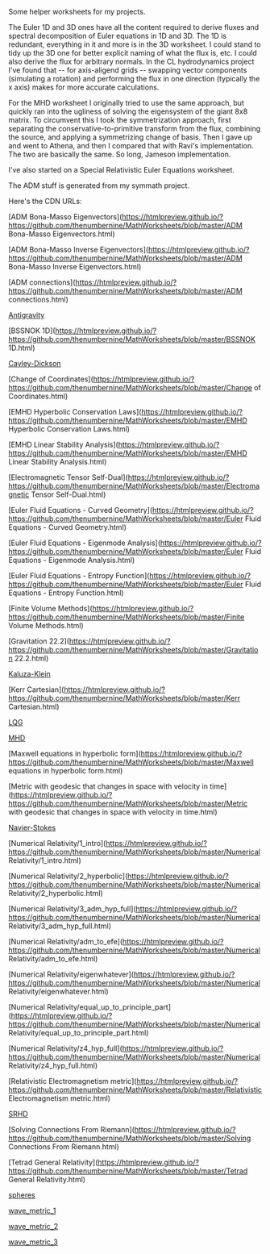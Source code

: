 Some helper worksheets for my projects.

The Euler 1D and 3D ones have all the content required to derive fluxes and spectral decomposition of Euler equations in 1D and 3D.
The 1D is redundant, everything in it and more is in the 3D worksheet.
I could stand to tidy up the 3D one for better explicit naming of what the flux is, etc. 
I could also derive the flux for arbitrary normals.
In the CL hydrodynamics project I've found that -- for axis-aligend grids -- swapping vector components (simulating a rotation) and performing the flux in one direction (typically the x axis) makes for more accurate calculations.

For the MHD worksheet I originally tried to use the same approach, but quickly ran into the ugliness of solving the eigensystem of the giant 8x8 matrix.
To circumvent this I took the symmetrization approach, first separating the conservative-to-primitive transform from the flux, combining the source, and applying a symmetrizing change of basis.
Then I gave up and went to Athena, and then I compared that with Ravi's implementation.  The two are basically the same.  So long, Jameson implementation. 

I've also started on a Special Relativistic Euler Equations worksheet.

The ADM stuff is generated from my symmath project.

Here's the CDN URLs:

[ADM Bona-Masso Eigenvectors](https://htmlpreview.github.io/?https://github.com/thenumbernine/MathWorksheets/blob/master/ADM Bona-Masso Eigenvectors.html)

[ADM Bona-Masso Inverse Eigenvectors](https://htmlpreview.github.io/?https://github.com/thenumbernine/MathWorksheets/blob/master/ADM Bona-Masso Inverse Eigenvectors.html)

[ADM connections](https://htmlpreview.github.io/?https://github.com/thenumbernine/MathWorksheets/blob/master/ADM connections.html)

[Antigravity](https://htmlpreview.github.io/?https://github.com/thenumbernine/MathWorksheets/blob/master/Antigravity.html)

[BSSNOK 1D](https://htmlpreview.github.io/?https://github.com/thenumbernine/MathWorksheets/blob/master/BSSNOK 1D.html)

[Cayley-Dickson](https://htmlpreview.github.io/?https://github.com/thenumbernine/MathWorksheets/blob/master/Cayley-Dickson.html)

[Change of Coordinates](https://htmlpreview.github.io/?https://github.com/thenumbernine/MathWorksheets/blob/master/Change of Coordinates.html)

[EMHD Hyperbolic Conservation Laws](https://htmlpreview.github.io/?https://github.com/thenumbernine/MathWorksheets/blob/master/EMHD Hyperbolic Conservation Laws.html)

[EMHD Linear Stability Analysis](https://htmlpreview.github.io/?https://github.com/thenumbernine/MathWorksheets/blob/master/EMHD Linear Stability Analysis.html)

[Electromagnetic Tensor Self-Dual](https://htmlpreview.github.io/?https://github.com/thenumbernine/MathWorksheets/blob/master/Electromagnetic Tensor Self-Dual.html)

[Euler Fluid Equations - Curved Geometry](https://htmlpreview.github.io/?https://github.com/thenumbernine/MathWorksheets/blob/master/Euler Fluid Equations - Curved Geometry.html)

[Euler Fluid Equations - Eigenmode Analysis](https://htmlpreview.github.io/?https://github.com/thenumbernine/MathWorksheets/blob/master/Euler Fluid Equations - Eigenmode Analysis.html)

[Euler Fluid Equations - Entropy Function](https://htmlpreview.github.io/?https://github.com/thenumbernine/MathWorksheets/blob/master/Euler Fluid Equations - Entropy Function.html)

[Finite Volume Methods](https://htmlpreview.github.io/?https://github.com/thenumbernine/MathWorksheets/blob/master/Finite Volume Methods.html)

[Gravitation 22.2](https://htmlpreview.github.io/?https://github.com/thenumbernine/MathWorksheets/blob/master/Gravitation 22.2.html)

[Kaluza-Klein](https://htmlpreview.github.io/?https://github.com/thenumbernine/MathWorksheets/blob/master/Kaluza-Klein.html)

[Kerr Cartesian](https://htmlpreview.github.io/?https://github.com/thenumbernine/MathWorksheets/blob/master/Kerr Cartesian.html)

[LQG](https://htmlpreview.github.io/?https://github.com/thenumbernine/MathWorksheets/blob/master/LQG.html)

[MHD](https://htmlpreview.github.io/?https://github.com/thenumbernine/MathWorksheets/blob/master/MHD.html)

[Maxwell equations in hyperbolic form](https://htmlpreview.github.io/?https://github.com/thenumbernine/MathWorksheets/blob/master/Maxwell equations in hyperbolic form.html)

[Metric with geodesic that changes in space with velocity in time](https://htmlpreview.github.io/?https://github.com/thenumbernine/MathWorksheets/blob/master/Metric with geodesic that changes in space with velocity in time.html)

[Navier-Stokes](https://htmlpreview.github.io/?https://github.com/thenumbernine/MathWorksheets/blob/master/Navier-Stokes.html)

[Numerical Relativity/1_intro](https://htmlpreview.github.io/?https://github.com/thenumbernine/MathWorksheets/blob/master/Numerical Relativity/1_intro.html)

[Numerical Relativity/2_hyperbolic](https://htmlpreview.github.io/?https://github.com/thenumbernine/MathWorksheets/blob/master/Numerical Relativity/2_hyperbolic.html)

[Numerical Relativity/3_adm_hyp_full](https://htmlpreview.github.io/?https://github.com/thenumbernine/MathWorksheets/blob/master/Numerical Relativity/3_adm_hyp_full.html)

[Numerical Relativity/adm_to_efe](https://htmlpreview.github.io/?https://github.com/thenumbernine/MathWorksheets/blob/master/Numerical Relativity/adm_to_efe.html)

[Numerical Relativity/eigenwhatever](https://htmlpreview.github.io/?https://github.com/thenumbernine/MathWorksheets/blob/master/Numerical Relativity/eigenwhatever.html)

[Numerical Relativity/equal_up_to_principle_part](https://htmlpreview.github.io/?https://github.com/thenumbernine/MathWorksheets/blob/master/Numerical Relativity/equal_up_to_principle_part.html)

[Numerical Relativity/z4_hyp_full](https://htmlpreview.github.io/?https://github.com/thenumbernine/MathWorksheets/blob/master/Numerical Relativity/z4_hyp_full.html)

[Relativistic Electromagnetism metric](https://htmlpreview.github.io/?https://github.com/thenumbernine/MathWorksheets/blob/master/Relativistic Electromagnetism metric.html)

[SRHD](https://htmlpreview.github.io/?https://github.com/thenumbernine/MathWorksheets/blob/master/SRHD.html)

[Solving Connections From Riemann](https://htmlpreview.github.io/?https://github.com/thenumbernine/MathWorksheets/blob/master/Solving Connections From Riemann.html)

[Tetrad General Relativity](https://htmlpreview.github.io/?https://github.com/thenumbernine/MathWorksheets/blob/master/Tetrad General Relativity.html)

[spheres](https://htmlpreview.github.io/?https://github.com/thenumbernine/MathWorksheets/blob/master/spheres.html)

[wave_metric_1](https://htmlpreview.github.io/?https://github.com/thenumbernine/MathWorksheets/blob/master/wave_metric_1.html)

[wave_metric_2](https://htmlpreview.github.io/?https://github.com/thenumbernine/MathWorksheets/blob/master/wave_metric_2.html)

[wave_metric_3](https://htmlpreview.github.io/?https://github.com/thenumbernine/MathWorksheets/blob/master/wave_metric_3.html)
